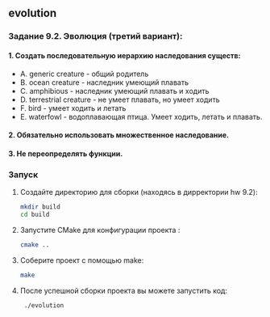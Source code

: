 ## evolution 

### Задание 9.2. Эволюция (третий вариант):
#### 1. Создать последовательную иерархию наследования существ:
   - A. generic creature - общий родитель
   - B. ocean creature - наследник умеющий плавать 
   - C. amphibious - наследник умеющий плавать и ходить 
   - D. terrestrial creature - не умеет плавать, но умеет ходить 
   - F. bird - умеет ходить и летать 
   - E. waterfowl - водоплавающая птица. Умеет ходить, летать и плавать.
#### 2. Обязательно использовать множественное наследование.
#### 3. Не переопределять функции.

### Запуск

1. Создайте директорию для сборки (находясь в дирректории hw 9.2):
   ```sh
   mkdir build
   cd build
   ```
2. Запустите CMake для конфигурации проекта :

   ```sh
   cmake ..
   ```


3. Соберите проект с помощью make:
   ```sh
   make
   ```
4. После успешной сборки проекта вы можете запустить код:
   ```sh
    ./evolution
   ```
